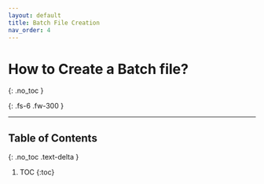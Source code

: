 ```yaml
---
layout: default
title: Batch File Creation
nav_order: 4
---
```


# **How to Create a Batch file?**
{: .no_toc }

{: .fs-6 .fw-300 }

---

## Table of Contents
{: .no_toc .text-delta }

1. TOC
{:toc}
